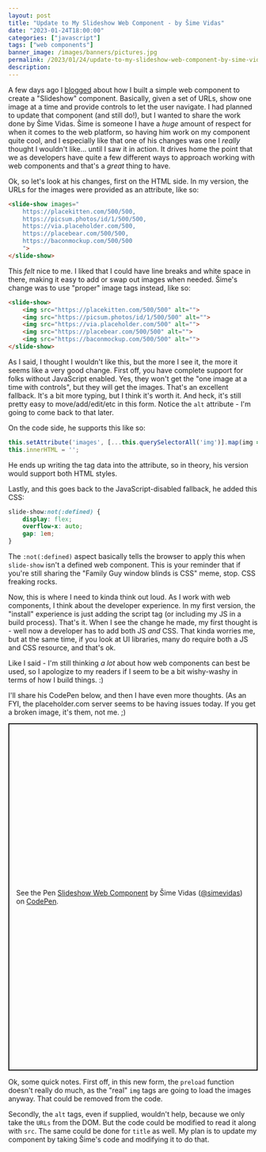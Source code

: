 ```yaml
---
layout: post
title: "Update to My Slideshow Web Component - by Šime Vidas"
date: "2023-01-24T18:00:00"
categories: ["javascript"]
tags: ["web components"]
banner_image: /images/banners/pictures.jpg
permalink: /2023/01/24/update-to-my-slideshow-web-component-by-sime-vidas
description: 
---
```


A few days ago I [blogged](https://www.raymondcamden.com/2023/01/20/a-simple-slideshow-web-component) about how I built a simple web component to create a "Slideshow" component. Basically, given a set of URLs, show one image at a time and provide controls to let the user navigate. I had planned to update that component (and still do!), but I wanted to share the work done by Šime Vidas. Šime is someone I have a *huge* amount of respect for when it comes to the web platform, so having him work on my component quite cool, and I especially like that one of his changes was one I *really* thought I wouldn't like... until I saw it in action. It drives home the point that we as developers have quite a few different ways to approach working with web components and that's a *great* thing to have. 

Ok, so let's look at his changes, first on the HTML side. In my version, the URLs for the images were provided as an attribute, like so:

```html
<slide-show images="
	https://placekitten.com/500/500,
	https://picsum.photos/id/1/500/500,
	https://via.placeholder.com/500,
	https://placebear.com/500/500,
	https://baconmockup.com/500/500
	">
</slide-show>
```

This *felt* nice to me. I liked that I could have line breaks and white space in there, making it easy to add or swap out images when needed. Šime's change was to use "proper" image tags instead, like so:

```html
<slide-show>
	<img src="https://placekitten.com/500/500" alt="">
	<img src="https://picsum.photos/id/1/500/500" alt="">
	<img src="https://via.placeholder.com/500" alt="">
	<img src="https://placebear.com/500/500" alt="">
	<img src="https://baconmockup.com/500/500" alt="">
</slide-show>
```

As I said, I thought I wouldn't like this, but the more I see it, the more it seems like a very good change. First off, you have complete support for folks without JavaScript enabled. Yes, they won't get the "one image at a time with controls", but they will get the images. That's an excellent fallback. It's a bit more typing, but I think it's worth it. And heck, it's still pretty easy to move/add/edit/etc in this form. Notice the `alt` attribute - I'm going to come back to that later.

On the code side, he supports this like so:

```js
this.setAttribute('images', [...this.querySelectorAll('img')].map(img => img.src).join(','));
this.innerHTML = '';		
```

He ends up writing the tag data into the attribute, so in theory, his version would support both HTML styles. 

Lastly, and this goes back to the JavaScript-disabled fallback, he added this CSS:

```css
slide-show:not(:defined) {
	display: flex;
	overflow-x: auto;
	gap: 1em;
}
```

The `:not(:defined)` aspect basically tells the browser to apply this when `slide-show` isn't a defined web component. This is your reminder that if you're still sharing the "Family Guy window blinds is CSS" meme, stop. CSS freaking rocks. 

Now, this is where I need to kinda think out loud. As I work with web components, I think about the developer experience. In my first version, the "install" experience is just adding the script tag (or including my JS in a build process). That's it. When I see the change he made, my first thought is - well now a developer has to add both JS *and* CSS. That kinda worries me, but at the same time, if you look at UI libraries, many do require both a JS and CSS resource, and that's ok. 

Like I said - I'm still thinking *a lot* about how web components can best be used, so I apologize to my readers if I seem to be a bit wishy-washy in terms of how I build things. :) 

I'll share his CodePen below, and then I have even more thoughts. (As an FYI, the placeholder.com server seems to be having issues today. If you get a broken image, it's them, not me. ;)

<p class="codepen" data-height="700" data-theme-id="dark" data-default-tab="result" data-slug-hash="eYjyVeK" data-editable="true" data-user="simevidas" style="height: 700px; box-sizing: border-box; display: flex; align-items: center; justify-content: center; border: 2px solid; margin: 1em 0; padding: 1em;">
  <span>See the Pen <a href="https://codepen.io/simevidas/pen/eYjyVeK">
  Slideshow Web Component</a> by Šime Vidas (<a href="https://codepen.io/simevidas">@simevidas</a>)
  on <a href="https://codepen.io">CodePen</a>.</span>
</p>
<script async src="https://cpwebassets.codepen.io/assets/embed/ei.js"></script>

<p>

Ok, some quick notes. First off, in this new form, the `preload` function doesn't really do much, as the "real" `img` tags are going to load the images anyway. That could be removed from the code. 

Secondly, the `alt` tags, even if supplied, wouldn't help, because we only take the `URLs` from the DOM. But the code could be modified to read it along with `src`. The same could be done for `title` as well. My plan is to update my component by taking Šime's code and modifying it to do that. 